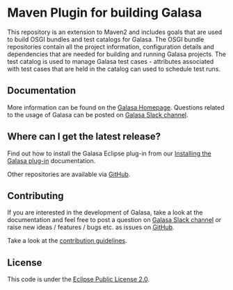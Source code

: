 # Maven Plugin for building Galasa

This repository is an extension to Maven2 and includes goals that are used to build OSGI bundles and test catalogs for Galasa. The OSGI bundle repositories contain all the project information, configuration details and dependencies that are needed for building and running Galasa projects. The test catalog is used to manage Galasa test cases - attributes associated with test cases that are held in the catalog can used to schedule test runs.

## Documentation

More information can be found on the [Galasa Homepage](https://galasa.dev). Questions related to the usage of Galasa can be posted on [Galasa Slack channel](https://galasa.slack.com).

## Where can I get the latest release?

Find out how to install the Galasa Eclipse plug-in from our [Installing the Galasa plug-in](https://galasa.dev/docs/getting-started/installing) documentation.

Other repositories are available via [GitHub](https://github.com/galasa-dev). 

## Contributing

If you are interested in the development of Galasa, take a look at the documentation and feel free to post a question on [Galasa Slack channel](https://galasa.slack.com) or raise new ideas / features / bugs etc. as issues on [GitHub](https://github.com/galasa-dev/projectmanagement).

Take a look at the [contribution guidelines](https://github.com/galasa-dev/projectmanagement/blob/main/contributing.md).

## License

This code is under the [Eclipse Public License 2.0](https://github.com/galasa-dev/maven/blob/main/LICENSE).



